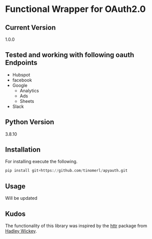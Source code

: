 # Functional Wrapper for OAuth2.0

## Current Version
1.0.0

## Tested and working with following oauth Endpoints
* Hubspot
* facebook
* Google
    * Analytics
    * Ads
    * Sheets
* Slack

## Python Version
3.8.10

## Installation
For installing execute the following.
```python
pip install git+https://github.com/tinomerl/apyauth.git
```

## Usage
Will be updated

## Kudos
The functionality of this library was inspired by the [httr](https://github.com/r-lib/httr) package from [Hadley Wickey](http://hadley.nz/).

